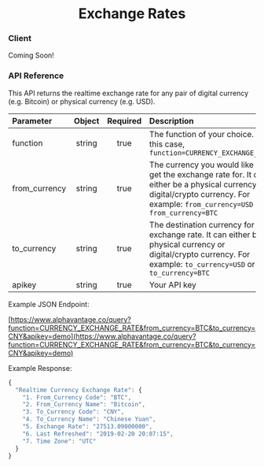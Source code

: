 <center>
  <h1>Exchange Rates</h1>
</center>

<!-- tabs:start -->
### **Client**

Coming Soon!

### **API Reference**

This API returns the realtime exchange rate for any pair of digital currency (e.g. Bitcoin) or physical currency (e.g. USD). 

| Parameter       | Object  | Required  | Description |
| :---            | :---:   | :---:     | :---        |
| function        | string  | true      | The function of your choice. In this case, `function=CURRENCY_EXCHANGE_RATE` |
| from\_currency  | string  | true      | The currency you would like to get the exchange rate for. It can either be a physical currency or digital/crypto currency. For example: `from_currency=USD` or `from_currency=BTC` |  
| to\_currency    | string  | true      | The destination currency for the exchange rate. It can either be a physical currency or digital/crypto currency. For example: `to_currency=USD` or `to_currency=BTC` |
| apikey          | string  | true      | Your API key | 

Example JSON Endpoint:  

[https://www.alphavantage.co/query?function=CURRENCY_EXCHANGE_RATE&from_currency=BTC&to_currency=CNY&apikey=demo](https://www.alphavantage.co/query?function=CURRENCY_EXCHANGE_RATE&from_currency=BTC&to_currency=CNY&apikey=demo)

Example Response:

```javascript
{
  "Realtime Currency Exchange Rate": {
    "1. From_Currency Code": "BTC",
    "2. From_Currency Name": "Bitcoin",
    "3. To_Currency Code": "CNY",
    "4. To_Currency Name": "Chinese Yuan",
    "5. Exchange Rate": "27513.09000000",
    "6. Last Refreshed": "2019-02-20 20:07:15",
    "7. Time Zone": "UTC"
  }
}
```
<!-- tabs:end -->
